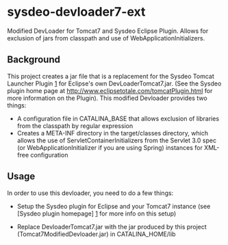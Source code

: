 sysdeo-devloader7-ext
=====================

Modified DevLoader for Tomcat7 and Sysdeo Eclipse Plugin.  Allows for exclusion of jars from classpath and use of WebApplicationInitializers.

Background
----------

This project creates a jar file that is a replacement for the Sysdeo Tomcat Launcher Plugin [1] for Eclipse's own DevLoaderTomcat7.jar.  (See the Sysdeo plugin
home page at http://www.eclipsetotale.com/tomcatPlugin.html for more information on the Plugin).  This modified Devloader provides two
things:

* A configuration file in CATALINA_BASE that allows exclusion of libraries from the classpath by regular expression
* Creates a META-INF directory in the target/classes directory, which allows the use of ServletContainerInitializers from the Servlet 3.0 spec (or WebApplicationInitializer if you are using Spring) instances for XML-free configuration 

Usage
-----

In order to use this devloader, you need to do a few things:

* Setup the Sysdeo plugin for Eclipse and your Tomcat7 instance (see [Sysdeo plugin homepage] [1] for more info on this setup)

* Replace DevloaderTomcat7.jar with the jar produced by this project (Tomcat7ModifiedDevloader.jar) in CATALINA_HOME/lib

  [1]: http://www.eclipsetotale.com/tomcatPlugin.html	"Sysdeo Plugin Page"